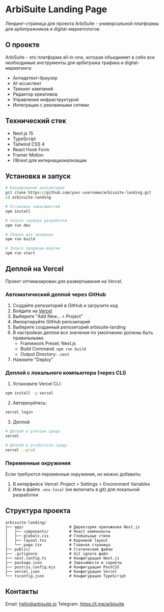 # ArbiSuite Landing Page

Лендинг-страница для проекта ArbiSuite - универсальной платформы для арбитражников и digital-маркетологов.

## О проекте

ArbiSuite - это платформа all-in-one, которая объединяет в себе все необходимые инструменты для арбитража трафика и digital-маркетинга:

- Антидетект-браузер
- AI-ассистент
- Трекинг кампаний
- Редактор креативов
- Управление инфраструктурой
- Интеграции с рекламными сетями

## Технический стек

- Next.js 15
- TypeScript
- Tailwind CSS 4
- React Hook Form
- Framer Motion
- i18next для интернационализации

## Установка и запуск

```bash
# Клонирование репозитория
git clone https://github.com/your-username/arbisuite-landing.git
cd arbisuite-landing

# Установка зависимостей
npm install

# Запуск сервера разработки
npm run dev

# Сборка для продакшн
npm run build

# Запуск продакшн-версии
npm run start
```

## Деплой на Vercel

Проект оптимизирован для развертывания на Vercel.

### Автоматический деплой через GitHub

1. Создайте репозиторий в GitHub и загрузите код
2. Войдите на [Vercel](https://vercel.com/)
3. Выберите "Add New... > Project"
4. Импортируйте GitHub репозиторий
5. Выберите созданный репозиторий arbisuite-landing
6. В настройках деплоя все значения по умолчанию должны быть правильными:
   - Framework Preset: Next.js
   - Build Command: `npm run build`
   - Output Directory: `.next`
7. Нажмите "Deploy"

### Деплой с локального компьютера (через CLI)

1. Установите Vercel CLI:
```bash
npm install -g vercel
```

2. Авторизуйтесь:
```bash
vercel login
```

3. Деплой
```bash
# Деплой в preview среду
vercel

# Деплой в production среду
vercel --prod
```

### Переменные окружения

Если требуются переменные окружения, их можно добавить:
1. В интерфейсе Vercel: Project > Settings > Environment Variables
2. Или в файле `.env.local` (не включать в git) для локальной разработки

## Структура проекта

```
arbisuite-landing/
├── app/                    # Директория приложения Next.js
│   ├── components/         # React компоненты
│   ├── globals.css         # Глобальные стили
│   ├── layout.tsx          # Корневой layout
│   └── page.tsx            # Главная страница
├── public/                 # Статические файлы
├── .gitignore              # Git ignore файл
├── next.config.ts          # Конфигурация Next.js
├── package.json            # Зависимости и скрипты
├── postcss.config.mjs      # Конфигурация PostCSS
├── vercel.json             # Конфигурация Vercel
└── tsconfig.json           # Конфигурация TypeScript
```

## Контакты

Email: hello@arbisuite.io
Telegram: https://t.me/arbisuite
